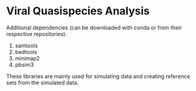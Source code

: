 # Viral Quasispecies Analysis

Additional dependencies (can be downloaded with conda or from their respective repositories): 
1. samtools
2. bedtools
3. minimap2
4. pbsim3

These libraries are mainly used for simulating data and creating reference sets from the simulated data.
